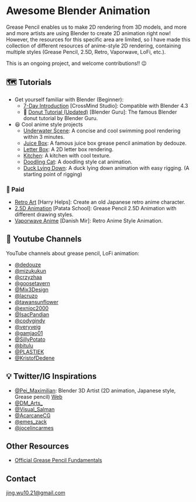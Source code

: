 # Awesome Blender Animation
Grease Pencil enables us to make 2D rendering from 3D models, and more and more artists are using Blender to create 2D animation right now! However, the resources for this specific area are limited, so I have made this collection of different resources of anime-style 2D rendering, containing multiple styles (Grease Pencil, 2.5D, Retro, Vaporwave, LoFi, etc.). 

This is an ongoing project, and welcome contributions!! 😉

## 🗺️ Tutorials
- Get yourself familiar with Blender (Beginner):
    - [7-Day Introduction](https://www.youtube.com/watch?v=e-fetDXDXX8&list=PLgO2ChD7acqH5S3fCO1GbAJC55NeVaCCp) [CrossMind Studio]: Compatible with Blender 4.3
    - 🍩 [Donut Tutorial (Updated)](https://www.youtube.com/watch?v=4haAdmHqGOw&t=10278s) [Blender Guru]: The famous Blender donut tutorial by Blender Guru. 
- 😆 Cool anime style projects
    - [Underwater Scene](https://www.youtube.com/watch?v=KcsRfb1_O3w): A concise and cool swimming pool rendering within 3 minutes.
    - [Juice Box](https://www.youtube.com/watch?v=c57qq2nE3B0&t=520s): A famous juice box grease pencil animation by dedouze.
    - [Letter Box](https://www.youtube.com/watch?v=rjWToAEEcdI&t=78s): A 2D letter box rendering.
    - [Kitchen](https://www.youtube.com/watch?v=s8N00rjil_4&t=13s): A kitchen with cool texture.
    - [Doodling Cat](https://www.youtube.com/watch?v=bX6jtVSJOog): A doodling style cat animation.
    - [Duck Lying Down](https://www.youtube.com/watch?v=sHgz4umYUYA&t=86s): A duck lying down animation with easy rigging. (A starting point of rigging)

### 💸 Paid
- [Retro Art](https://www.skillshare.com/en/classes/create-a-retro-anime-character-illustration-with-blender-3d/1080603726?via=search-layout-grid) [Harry Helps]: Create an old Japanese retro anime character. 
- [2.5D Animation](https://www.patataschool.com/25d-illustration-in-grease-pencil) [Patata School]: Grease Pencil 2.5D Animation with different drawing styles.
- [Vaporwave Anime](https://dmdesigns.in/coursesss/retro-anime-style-illustration-in-blender/) [Danish Mir]: Retro Anime Style Animation.  

## 📢 Youtube Channels
YouTube channels about grease pencil, LoFi animation:
- [@dedouze](https://www.youtube.com/@dedouze)
- [@mizukukun](https://www.youtube.com/@mizukukun)
- [@crzyzhaa](https://www.youtube.com/@crzyzhaa)
- [@goosetavern](https://www.youtube.com/@goosetavern)
- [@Mix3Design](https://www.youtube.com/@Mix3Design)
- [@lacruzo](https://www.youtube.com/@lacruzo)
- [@tawansunflower](https://www.youtube.com/@tawansunflower)
- [@exnioc2000](https://www.youtube.com/@exnioc2000)
- [@IsacPandian](https://www.youtube.com/@IsacPandian)
- [@codygindy](https://www.youtube.com/@codygindy)
- [@veryveig](https://www.youtube.com/@veryveig)
- [@gamjao01](https://www.youtube.com/@gamjao01)
- [@SillyPotato](https://www.youtube.com/@SillyPotato)
- [@bitulu](https://www.youtube.com/@bitulu)
- [@PLASTIEK](https://www.youtube.com/@PLASTIEK)
- [@KristofDedene](https://www.youtube.com/@KristofDedene)

## 💡 Twitter/IG Inspirations
- [@Pei_Maximilian](https://x.com/Pei_Maximilian): Blender 3D Artist (2D animation, Japanese style, Grease pencil) [Web](https://t.co/TvHwcI5TMG)
- [@DM_Arts_](https://x.com/DM_Arts_)
- [@Visual_Salman](https://x.com/Visual_Salman)
- [@AcarcaneCG](https://x.com/AcarcaneCG)
- [@emes_zack](https://x.com/emes_zack)
- [@jocelincarmes](https://www.instagram.com/jocelincarmes)

## Other Resources
- [Official Grease Pencil Fundamentals](https://studio.blender.org/training/grease-pencil-fundamentals/)

## Contact
jing.wu10.21@gmail.com
